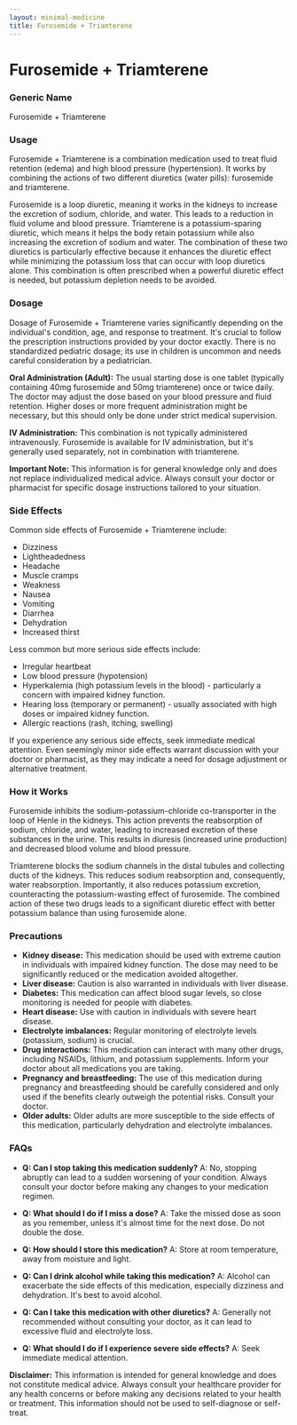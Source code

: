 ```yaml
---
layout: minimal-medicine
title: Furosemide + Triamterene
---
```


# Furosemide + Triamterene
### Generic Name
Furosemide + Triamterene


### Usage

Furosemide + Triamterene is a combination medication used to treat fluid retention (edema) and high blood pressure (hypertension).  It works by combining the actions of two different diuretics (water pills): furosemide and triamterene.  

Furosemide is a loop diuretic, meaning it works in the kidneys to increase the excretion of sodium, chloride, and water. This leads to a reduction in fluid volume and blood pressure. Triamterene is a potassium-sparing diuretic, which means it helps the body retain potassium while also increasing the excretion of sodium and water.  The combination of these two diuretics is particularly effective because it enhances the diuretic effect while minimizing the potassium loss that can occur with loop diuretics alone.  This combination is often prescribed when a powerful diuretic effect is needed, but potassium depletion needs to be avoided.


### Dosage

Dosage of Furosemide + Triamterene varies significantly depending on the individual's condition, age, and response to treatment.  It's crucial to follow the prescription instructions provided by your doctor exactly.  There is no standardized pediatric dosage; its use in children is uncommon and needs careful consideration by a pediatrician.

**Oral Administration (Adult):** The usual starting dose is one tablet (typically containing 40mg furosemide and 50mg triamterene) once or twice daily. The doctor may adjust the dose based on your blood pressure and fluid retention.  Higher doses or more frequent administration might be necessary, but this should only be done under strict medical supervision.

**IV Administration:** This combination is not typically administered intravenously. Furosemide is available for IV administration, but it's generally used separately, not in combination with triamterene.

**Important Note:**  This information is for general knowledge only and does not replace individualized medical advice.  Always consult your doctor or pharmacist for specific dosage instructions tailored to your situation.


### Side Effects

Common side effects of Furosemide + Triamterene include:

* Dizziness
* Lightheadedness
* Headache
* Muscle cramps
* Weakness
* Nausea
* Vomiting
* Diarrhea
* Dehydration
* Increased thirst

Less common but more serious side effects include:

* Irregular heartbeat
* Low blood pressure (hypotension)
* Hyperkalemia (high potassium levels in the blood) - particularly a concern with impaired kidney function.
* Hearing loss (temporary or permanent) - usually associated with high doses or impaired kidney function.
* Allergic reactions (rash, itching, swelling)


If you experience any serious side effects, seek immediate medical attention.  Even seemingly minor side effects warrant discussion with your doctor or pharmacist, as they may indicate a need for dosage adjustment or alternative treatment.


### How it Works

Furosemide inhibits the sodium-potassium-chloride co-transporter in the loop of Henle in the kidneys. This action prevents the reabsorption of sodium, chloride, and water, leading to increased excretion of these substances in the urine. This results in diuresis (increased urine production) and decreased blood volume and blood pressure.

Triamterene blocks the sodium channels in the distal tubules and collecting ducts of the kidneys.  This reduces sodium reabsorption and, consequently, water reabsorption.  Importantly, it also reduces potassium excretion, counteracting the potassium-wasting effect of furosemide.  The combined action of these two drugs leads to a significant diuretic effect with better potassium balance than using furosemide alone.


### Precautions

* **Kidney disease:**  This medication should be used with extreme caution in individuals with impaired kidney function.  The dose may need to be significantly reduced or the medication avoided altogether.
* **Liver disease:**  Caution is also warranted in individuals with liver disease.
* **Diabetes:**  This medication can affect blood sugar levels, so close monitoring is needed for people with diabetes.
* **Heart disease:**  Use with caution in individuals with severe heart disease.
* **Electrolyte imbalances:**  Regular monitoring of electrolyte levels (potassium, sodium) is crucial.
* **Drug interactions:** This medication can interact with many other drugs, including NSAIDs, lithium, and potassium supplements. Inform your doctor about all medications you are taking.
* **Pregnancy and breastfeeding:**  The use of this medication during pregnancy and breastfeeding should be carefully considered and only used if the benefits clearly outweigh the potential risks.  Consult your doctor.
* **Older adults:**  Older adults are more susceptible to the side effects of this medication, particularly dehydration and electrolyte imbalances.


### FAQs

* **Q: Can I stop taking this medication suddenly?** A: No, stopping abruptly can lead to a sudden worsening of your condition.  Always consult your doctor before making any changes to your medication regimen.

* **Q: What should I do if I miss a dose?** A: Take the missed dose as soon as you remember, unless it's almost time for the next dose. Do not double the dose.

* **Q: How should I store this medication?** A: Store at room temperature, away from moisture and light.

* **Q: Can I drink alcohol while taking this medication?** A:  Alcohol can exacerbate the side effects of this medication, especially dizziness and dehydration. It's best to avoid alcohol.

* **Q: Can I take this medication with other diuretics?** A:  Generally not recommended without consulting your doctor, as it can lead to excessive fluid and electrolyte loss.

* **Q:  What should I do if I experience severe side effects?** A: Seek immediate medical attention.


**Disclaimer:** This information is intended for general knowledge and does not constitute medical advice. Always consult your healthcare provider for any health concerns or before making any decisions related to your health or treatment.  This information should not be used to self-diagnose or self-treat.
